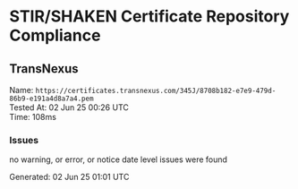 # STIR/SHAKEN Certificate Repository Compliance

## TransNexus

Name: `https://certificates.transnexus.com/345J/8708b182-e7e9-479d-86b9-e191a4d8a7a4.pem`\
Tested At: 02 Jun 25 00:26 UTC\
Time: 108ms

### Issues

no warning, or error, or notice date level issues were found

Generated: 02 Jun 25 01:01 UTC
